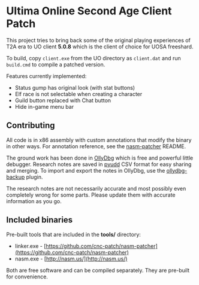 Ultima Online Second Age Client Patch
================================================================================
This project tries to bring back some of the original playing experiences of T2A
era to UO client **5.0.8** which is the client of choice for UOSA freeshard.

To build, copy `client.exe` from the UO directory as `client.dat` and run
`build.cmd` to compile a patched version.

Features currently implemented:

 * Status gump has original look (with stat buttons)
 * Elf race is not selectable when creating a character
 * Guild button replaced with Chat button
 * Hide in-game menu bar

Contributing
--------------------------------------------------------------------------------
All code is in x86 assembly with custom annotations that modify the binary in
other ways. For annotation reference, see the [nasm-patcher][1] README.

The ground work has been done in [OllyDbg][2] which is free and powerful little
debugger. Research notes are saved in [pyudd][3] CSV format for easy sharing and
merging. To import and export the notes in OllyDbg, use the [ollydbg-backup][4]
plugin.

The research notes are not necessarily accurate and most possibly even completely
wrong for some parts. Please update them with accurate information as you go.

[1]: https://github.com/cnc-patch/nasm-patcher
[2]: http://ollydbg.de/
[3]: http://code.google.com/p/pyudd/
[4]: https://github.com/hifi/ollydbg-backup

Included binaries
--------------------------------------------------------------------------------
Pre-built tools that are included in the **tools/** directory:

 * linker.exe - [https://github.com/cnc-patch/nasm-patcher](https://github.com/cnc-patch/nasm-patcher)
 * nasm.exe - [http://nasm.us/](http://nasm.us/)

Both are free software and can be compiled separately. They are pre-built for
convenience.
